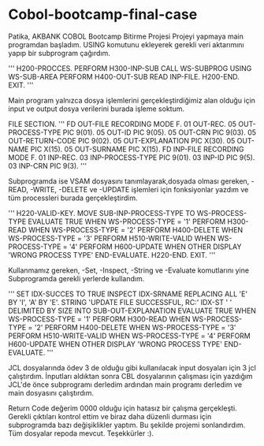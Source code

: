 # Cobol-bootcamp-final-case
Patika, AKBANK COBOL Bootcamp Bitirme Projesi
Projeyi yapmaya main programdan başladım. USING komutunu ekleyerek gerekli veri aktarımını yapıp bir subprogram çağırdım. 

  '''  H200-PROCCES.
           PERFORM H300-INP-SUB
           CALL WS-SUBPROG USING WS-SUB-AREA
           PERFORM H400-OUT-SUB
           READ INP-FILE.
       H200-END. EXIT.                '''

Main program yalnızca dosya işlemlerini gerçekleştirdiğimiz alan olduğu için input ve output dosya verilerini burada işleme soktum. 

FILE SECTION.
'''    FD  OUT-FILE RECORDING MODE F.
         01  OUT-REC.
           05 OUT-PROCESS-TYPE  PIC 9(01).
           05 OUT-ID            PIC 9(05).
           05 OUT-CRN           PIC 9(03).
           05 OUT-RETURN-CODE   PIC 9(02).
           05 OUT-EXPLANATION   PIC X(30).
           05 OUT-NAME          PIC X(15).
           05 OUT-SURNAME       PIC X(15).
       FD  INP-FILE RECORDING MODE F.
         01  INP-REC.
           03 INP-PROCESS-TYPE  PIC 9(01).
           03 INP-ID            PIC 9(5).
           03 INP-CRN           PIC 9(3).             '''

Subprogramda ise VSAM dosyasını tanımlayarak,dosyada olması gereken,
  -READ,
  -WRITE,
  -DELETE ve
  -UPDATE işlemleri için fonksiyonlar yazdım ve tüm processleri burada gerçekleştirdim.

'''    H220-VALID-KEY.
           MOVE SUB-INP-PROCESS-TYPE TO WS-PROCESS-TYPE
           EVALUATE TRUE
              WHEN WS-PROCESS-TYPE = '1'
                PERFORM H300-READ
              WHEN WS-PROCESS-TYPE = '2'
                PERFORM H400-DELETE
              WHEN WS-PROCESS-TYPE = '3'
                PERFORM H510-WRITE-VALID
              WHEN WS-PROCESS-TYPE = '4'
                PERFORM H600-UPDATE
              WHEN OTHER
              DISPLAY 'WRONG PROCESS TYPE'
           END-EVALUATE.
       H220-END. EXIT.          '''

  Kullanmamız gereken,
    -Set, 
    -Inspect, 
    -String ve 
    -Evaluate komutlarını yine Subprogramda gerekli yerlerde kullandım.

  '''    SET IDX-SUCCES TO TRUE
         INSPECT IDX-SRNAME REPLACING
           ALL 'E' BY 'I',
           'A' BY 'E'.
         STRING 'UPDATE FILE SUCCESSFUL, RC:' IDX-ST ' '
               DELIMITED BY SIZE INTO SUB-OUT-EXPLANATION
          EVALUATE TRUE
              WHEN WS-PROCESS-TYPE = '1'
                PERFORM H300-READ
              WHEN WS-PROCESS-TYPE = '2'
                PERFORM H400-DELETE
              WHEN WS-PROCESS-TYPE = '3'
                PERFORM H510-WRITE-VALID
              WHEN WS-PROCESS-TYPE = '4'
                PERFORM H600-UPDATE
              WHEN OTHER
              DISPLAY 'WRONG PROCESS TYPE'
           END-EVALUATE.
  '''

  JCL dosyalarında ödev 3 de olduğu gibi kullanılacak input dosyaları için 3 jcl çalıştırdım. İnputları aldıktan sonra CBL dosyalarının 
    çalışması için yazdığım JCL'de önce subprogramı derledim ardından main programı derledim ve main dosyasını çalıştırdım.

  Return Code değerim 0000 olduğu için hatasız bir çalışma gerçekleşti.
  Gerekli çıktıları kontrol ettim ve biraz daha düzenli durması için subprogramda bazı değişiklikler yaptım.
  Bu şekilde projemi sonlandırdım.
  Tüm dosyalar repoda mevcut.
  Teşekkürler :).
  
